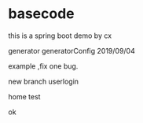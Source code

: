 # basecode
this is a spring boot demo by cx

generator generatorConfig  2019/09/04

example ,fix one bug.

new branch userlogin

home test

ok